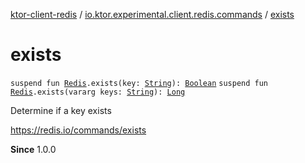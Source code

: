 [ktor-client-redis](../index.md) / [io.ktor.experimental.client.redis.commands](index.md) / [exists](./exists.md)

# exists

`suspend fun `[`Redis`](../io.ktor.experimental.client.redis/-redis/index.md)`.exists(key: `[`String`](https://kotlinlang.org/api/latest/jvm/stdlib/kotlin/-string/index.html)`): `[`Boolean`](https://kotlinlang.org/api/latest/jvm/stdlib/kotlin/-boolean/index.html)
`suspend fun `[`Redis`](../io.ktor.experimental.client.redis/-redis/index.md)`.exists(vararg keys: `[`String`](https://kotlinlang.org/api/latest/jvm/stdlib/kotlin/-string/index.html)`): `[`Long`](https://kotlinlang.org/api/latest/jvm/stdlib/kotlin/-long/index.html)

Determine if a key exists

https://redis.io/commands/exists

**Since**
1.0.0


